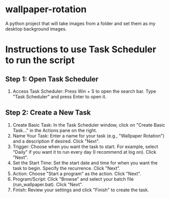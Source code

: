 # wallpaper-rotation
A python project that will take images from a folder and set them as my desktop background images.

# Instructions to use Task Scheduler to run the script
## Step 1: Open Task Scheduler
1. Access Task Scheduler:
Press Win + S to open the search bar.
Type "Task Scheduler" and press Enter to open it.
## Step 2: Create a New Task
1) Create Basic Task:
In the Task Scheduler window, click on "Create Basic Task..." in the Actions pane on the right.
2) Name Your Task:
Enter a name for your task (e.g., "Wallpaper Rotation") and a description if desired.
Click "Next".
3) Trigger:
Choose when you want the task to start. For example, select "Daily" if you want it to run every day (I recommend at log on).
Click "Next".
4) Set the Start Time:
Set the start date and time for when you want the task to begin.
Specify the recurrence.
Click "Next".
5) Action:
Choose "Start a program" as the action.
Click "Next".
6) Program/Script:
Click "Browse" and select your batch file (run_wallpaper.bat).
Click "Next".
7) Finish:
Review your settings and click "Finish" to create the task.
